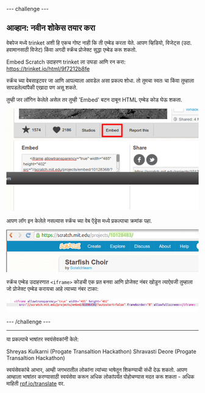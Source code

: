 --- challenge ---

## आव्हान: नवीन शोकेस तयार करा

वेबपेज मध्ये trinket अशी हि एकच गोष्ट नाही कि ती एम्बेड करता येते. आपण व्हिडियो, विजेट्स (उदा. हवामानसाठी विजेट) किंवा अगदी स्क्रॅच प्रोजेक्ट सुद्धा एम्बेड करू शकतो.

Embed Scratch उदाहरण trinket ला उघडा आणि रन करा: <https://trinket.io/html/9f7212b8fe>

स्क्रॅच च्या वेबसाइटवर जा आणि आपल्याला आवडेल असा प्रकल्प शोधा. तो तुमचा स्वतः चा किंवा तुम्हाला सापडलेल्यांपैकी एखादा पण असू शकते.

तुम्ही जर लॉगिन केलेले असेल तर तुम्ही 'Embed' बटन दाबून HTML एम्बेड कोड घेऊ शकता.

![screenshot](images/scratch-embed.png)

आपण लॉग इन केलेले नसल्यास स्क्रॅच च्या वेब ऍड्रेस मध्ये प्रकल्पाचा क्रमांक पहा.

![screenshot](images/scratch-project-number.png)

स्क्रॅच एम्बेड उदाहरणात `<iframe>` कोडची एक प्रत बनवा आणि प्रोजेक्ट नंबर खोडुन त्याऐवजी तुम्हाला जो प्रोजेक्ट एम्बेड करायचा आहे त्याच्या नंबर टाका:

![screenshot](images/scratch-iframe.png)

--- /challenge ---

***

या प्रकल्पाचे भाषांतर स्वयंसेवकांनी केले:

Shreyas Kulkarni (Progate Transaltion Hackathon)
Shravasti Deore (Progate Transaltion Hackathon)

स्वयंसेवकांचे आभार, आम्ही जगभरातील लोकांना त्यांच्या भाषेतून शिकण्याची संधी देऊ शकतो. आपण आम्हाला भाषांतर करण्यासाठी स्वयंसेवा करून अधिक लोकांपर्यंत पोहोचण्यास मदत करू शकता - अधिक माहिती [rpf.io/translate](https://rpf.io/translate) वर.